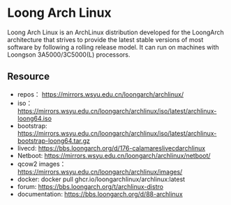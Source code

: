 # Loong Arch Linux

Loong Arch Linux is an ArchLinux distribution developed for the LoongArch architecture that strives to provide the latest stable versions of most software by following a rolling release model.
It can run on machines with Loongson 3A5000/3C5000(L) processors.

## Resource

- repos： https://mirrors.wsyu.edu.cn/loongarch/archlinux/
- iso： https://mirrors.wsyu.edu.cn/loongarch/archlinux/iso/latest/archlinux-loong64.iso
- bootstrap: https://mirrors.wsyu.edu.cn/loongarch/archlinux/iso/latest/archlinux-bootstrap-loong64.tar.gz
- livecd: https://bbs.loongarch.org/d/176-calamareslivecdarchlinux
- Netboot: https://mirrors.wsyu.edu.cn/loongarch/archlinux/netboot/
- qcow2 images：https://mirrors.wsyu.edu.cn/loongarch/archlinux/images/
- docker: docker pull ghcr.io/loongarchlinux/archlinux:latest
- forum: https://bbs.loongarch.org/t/archlinux-distro
- documentation: https://bbs.loongarch.org/d/88-archlinux
